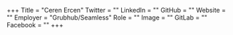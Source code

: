 +++
Title = "Ceren Ercen"
Twitter = ""
LinkedIn = ""
GitHub = ""
Website = ""
Employer = "Grubhub/Seamless"
Role = ""
Image = ""
GitLab = ""
Facebook = ""
+++
